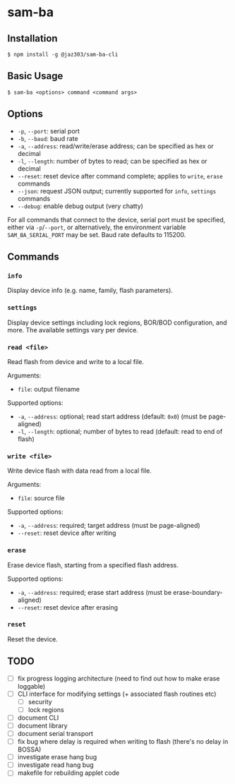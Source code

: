 # sam-ba

## Installation

```
$ npm install -g @jaz303/sam-ba-cli
```

## Basic Usage

```
$ sam-ba <options> command <command args>
```

## Options

  - `-p`, `--port`: serial port
  - `-b`, `--baud`: baud rate
  - `-a`, `--address`: read/write/erase address; can be specified as hex or decimal
  - `-l`, `--length`: number of bytes to read; can be specified as hex or decimal
  - `--reset`: reset device after command complete; applies to `write`, `erase` commands
  - `--json`: request JSON output; currently supported for `info`, `settings` commands
  - `--debug`: enable debug output (very chatty)

For all commands that connect to the device, serial port must be specified, either via `-p`/`--port`, or alternatively, the environment variable `SAM_BA_SERIAL_PORT` may be set. Baud rate defaults to 115200.

## Commands

### `info`

Display device info (e.g. name, family, flash parameters).

### `settings`

Display device settings including lock regions, BOR/BOD configuration, and more. The available settings vary per device.

### `read <file>`

Read flash from device and write to a local file.

Arguments:

  - `file`: output filename

Supported options:

  - `-a`, `--address`: optional; read start address (default: `0x0`) (must be page-aligned)
  - `-l`, `--length`: optional; number of bytes to read (default: read to end of flash)

### `write <file>`

Write device flash with data read from a local file.

Arguments:

  - `file`: source file

Supported options:

  - `-a`, `--address`: required; target address (must be page-aligned)
  - `--reset`: reset device after writing

### `erase`

Erase device flash, starting from a specified flash address.

Supported options:

  - `-a`, `--address`: required; erase start address (must be erase-boundary-aligned)
  - `--reset`: reset device after erasing

### `reset`

Reset the device.


## TODO

  - [ ] fix progress logging architecture (need to find out how to make erase loggable)
  - [ ] CLI interface for modifying settings (+ associated flash routines etc)
    - [ ] security
    - [ ] lock regions
  - [ ] document CLI
  - [ ] document library
  - [ ] document serial transport
  - [ ] fix bug where delay is required when writing to flash (there's no delay in BOSSA)
  - [ ] investigate erase hang bug
  - [ ] investigate read hang bug
  - [ ] makefile for rebuilding applet code
